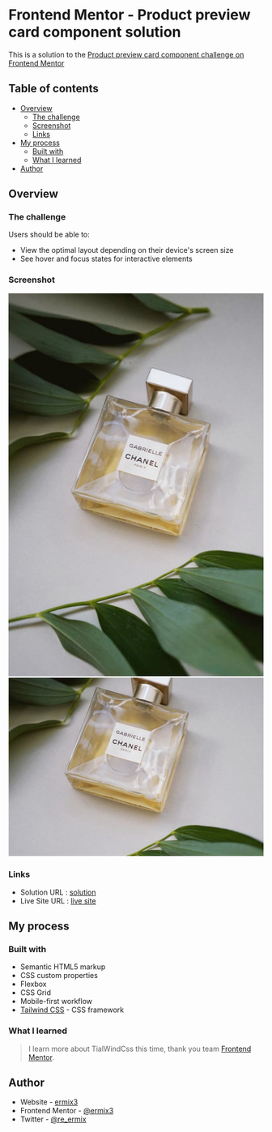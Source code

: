 # Frontend Mentor - Product preview card component solution

This is a solution to
the [Product preview card component challenge on Frontend Mentor](https://www.frontendmentor.io/challenges/product-preview-card-component-GO7UmttRfa)

## Table of contents

- [Overview](#overview)
    - [The challenge](#the-challenge)
    - [Screenshot](#screenshot)
    - [Links](#links)
- [My process](#my-process)
    - [Built with](#built-with)
    - [What I learned](#what-i-learned)
- [Author](#author)

## Overview

### The challenge

Users should be able to:

- View the optimal layout depending on their device's screen size
- See hover and focus states for interactive elements

### Screenshot

![desktop](images/image-product-desktop.jpg)
![mobile](images/image-product-mobile.jpg)

### Links

- Solution URL : [solution](https://github.com/ermix3/Product-preview-card-component)
- Live Site URL : [live site](https://ermix3.github.io/Product-preview-card-component/)

## My process

### Built with

- Semantic HTML5 markup
- CSS custom properties
- Flexbox
- CSS Grid
- Mobile-first workflow
- [Tailwind CSS](https://tailwindcss.com/) - CSS framework

### What I learned

> I learn more about TialWindCss this time, thank you team [Frontend Mentor](https://www.frontendmentor.io/).

## Author

- Website - [ermix3](https://github.com/ermix3)
- Frontend Mentor - [@ermix3](https://www.frontendmentor.io/profile/ermix3)
- Twitter - [@re_ermix](https://www.twitter.com/re_ermix)
